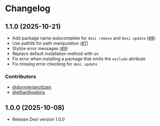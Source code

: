 # Changelog

## 1.1.0 (2025-10-21)

- Add package name autocomplete for `dexi remove` and `dexi update` ([#8](<https://github.com/Dotsian/DexI/pull/8>))
- Use pathlib for path manipulation ([#7](<https://github.com/Dotsian/DexI/pull/7>))
- Stylize error messages ([#9](<https://github.com/Dotsian/DexI/pull/9>))
- Replace default installation method with uv
- Fix error when installing a package that omits the `exclude` attribute
- Fix missing error checking for `dexi update`

### Contributors

- [@dormieriancitizen](<https://github.com/dormieriancitizen>)
- [@ethanthopkins](<https://github.com/ethanthopkins>)

## 1.0.0 (2025-10-08)

- Release DexI version 1.0.0

